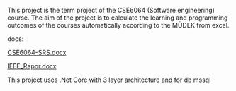 This project is the term project of the CSE6064 (Software engineering) course. 
The aim of the project is to calculate the learning and programming outcomes of the courses automatically according to the MÜDEK from excel.


docs:

[CSE6064-SRS.docx](https://github.com/user-attachments/files/18079857/CSE6064-SRS.docx)


[IEEE_Rapor.docx](https://github.com/user-attachments/files/18079858/IEEE_Rapor.docx)

This project uses .Net Core with 3 layer architecture
and for db mssql
